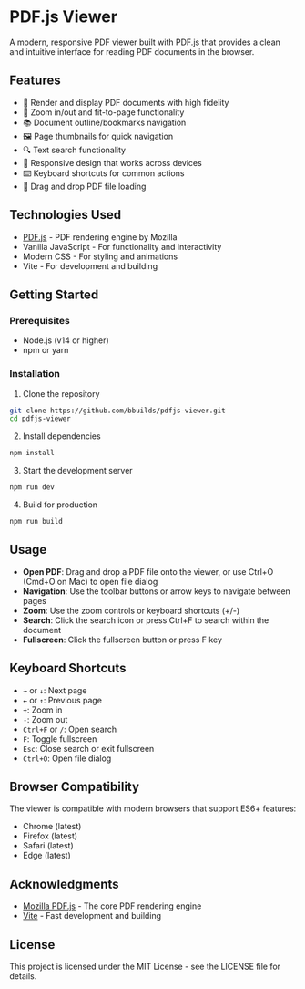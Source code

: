 # PDF.js Viewer

A modern, responsive PDF viewer built with PDF.js that provides a clean and intuitive interface for reading PDF documents in the browser.

## Features

- 📄 Render and display PDF documents with high fidelity
- 🔎 Zoom in/out and fit-to-page functionality
- 📚 Document outline/bookmarks navigation
- 🖼️ Page thumbnails for quick navigation
- 🔍 Text search functionality
- 📱 Responsive design that works across devices
- ⌨️ Keyboard shortcuts for common actions
- 📂 Drag and drop PDF file loading

## Technologies Used

- [PDF.js](https://mozilla.github.io/pdf.js/) - PDF rendering engine by Mozilla
- Vanilla JavaScript - For functionality and interactivity
- Modern CSS - For styling and animations
- Vite - For development and building

## Getting Started

### Prerequisites

- Node.js (v14 or higher)
- npm or yarn

### Installation

1. Clone the repository

```bash
git clone https://github.com/bbuilds/pdfjs-viewer.git
cd pdfjs-viewer
```

2. Install dependencies

```bash
npm install
```

3. Start the development server

```bash
npm run dev
```

4. Build for production

```bash
npm run build
```

## Usage

- **Open PDF**: Drag and drop a PDF file onto the viewer, or use Ctrl+O (Cmd+O on Mac) to open file dialog
- **Navigation**: Use the toolbar buttons or arrow keys to navigate between pages
- **Zoom**: Use the zoom controls or keyboard shortcuts (+/-)
- **Search**: Click the search icon or press Ctrl+F to search within the document
- **Fullscreen**: Click the fullscreen button or press F key

## Keyboard Shortcuts

- `→` or `↓`: Next page
- `←` or `↑`: Previous page
- `+`: Zoom in
- `-`: Zoom out
- `Ctrl+F` or `/`: Open search
- `F`: Toggle fullscreen
- `Esc`: Close search or exit fullscreen
- `Ctrl+O`: Open file dialog

## Browser Compatibility

The viewer is compatible with modern browsers that support ES6+ features:

- Chrome (latest)
- Firefox (latest)
- Safari (latest)
- Edge (latest)

## Acknowledgments

- [Mozilla PDF.js](https://mozilla.github.io/pdf.js/) - The core PDF rendering engine
- [Vite](https://vitejs.dev/) - Fast development and building

## License

This project is licensed under the MIT License - see the LICENSE file for details.
